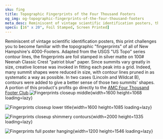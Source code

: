 ```yaml
---
sku: fing
title: Topographic Fingerprints of the Four Thousand Footers
og_img: og-topographic-fingerprints-of-the-four-thousand-footers
meta_desc: Reminiscent of vintage scientific identification posters, this foil-stamped, 16&#8243; x 20&#8243; print challenges you to become familiar with the topographic &quot;fingerprints&quot; of all of New Hampshire&#x27;s 4000-Footers.
specs: [16" x 20", Foil Stamped, Screen Printed]
---
```

Reminiscent of vintage scientific identification posters, this print challenges you to become familiar with the topographic &quot;fingerprints&quot; of all of New Hampshire&#x27;s 4000-Footers. Adapted from the USGS &quot;US Topo&quot; series contour lines, the fingerprints are foil stamped in silver matte on 100# Neenah Classic Crest "patriot blue" paper. Since summits vary greatly in size, creative license was invoked in fitting each peak into a grid. Indeed, many summit shapes were reduced in size, with contour lines pruned in as systematic a way as possible. In two cases (Lincoln and Wildcat B), contours were added to give a better sense of those two summits&#x27; shapes. A portion of this product's profits go directly to the [AMC Four Thousand Footer Club](http://www.amc4000footer.org/).![Fingerprints closeup middle](https://res.cloudinary.com/withbrio/f_auto/topographic-fingerprints-of-the-four-thousand-footers){width=1600 height=1068 loading=lazy}

![Fingerprints closeup lower title](https://res.cloudinary.com/withbrio/f_auto/topographic-fingerprints-of-the-four-thousand-footers-1){width=1600 height=1085 loading=lazy}

![Fingerprints closeup shimmery contours](https://res.cloudinary.com/withbrio/f_auto/topographic-fingerprints-of-the-four-thousand-footers-2){width=2000 height=1335 loading=lazy}

![Fingerprints full poster hanging](https://res.cloudinary.com/withbrio/f_auto/topographic-fingerprints-of-the-four-thousand-footers-3){width=1200 height=1546 loading=lazy}